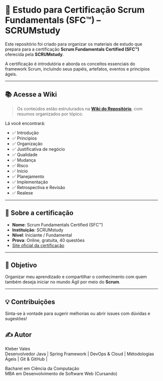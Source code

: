 # 📘 Estudo para Certificação Scrum Fundamentals (SFC™) – SCRUMstudy

Este repositório foi criado para organizar os materiais de estudo que prepara para a certificação **Scrum Fundamentals Certified (SFC™)** oferecida pela **SCRUMstudy**.

A certificação é introdutória e aborda os conceitos essenciais do framework Scrum, incluindo seus papéis, artefatos, eventos e princípios ágeis.

---

## 📚 Acesse a Wiki

> Os conteúdos estão estruturados na [**Wiki do Repositório**](https://github.com/klebervales/scrum-fundamentals-certified/wiki), com resumos organizados por tópico.

Lá você encontrará:
- ✅ Introdução
- ✅ Principios
- ✅ Organização
- ✅ Justificativa de negócio
- ✅ Qualidade
- ✅ Mudança
- ✅ Risco
- ✅ Inicio
- ✅ Planejamento
- ✅ Implementação
- ✅ Retrospectiva e Revisão
- ✅ Realese
  
---

## 🚀 Sobre a certificação

- **Nome**: Scrum Fundamentals Certified (SFC™)
- **Instituição**: SCRUMstudy
- **Nível**: Iniciante / Fundamental
- **Prova**: Online, gratuita, 40 questões
- [Site oficial da certificação](https://www.scrumstudy.com/portuguese/scrum-fundamentals-certified)

---

## 📌 Objetivo

Organizar meu aprendizado e compartilhar o conhecimento com quem também deseja iniciar no mundo Ágil por meio do **Scrum**.

---

## 💡 Contribuições

Sinta-se à vontade para sugerir melhorias ou abrir issues com dúvidas e sugestões!

## ✍️ Autor

Kleber Vales  
Desenvolvedor Java | Spring Framework | DevOps & Cloud | Métodologias Ágeis | Git & GitHub |

Bacharel em Ciência da Computação\
MBA em Desenvolvimento de Software Web (Cursando)

